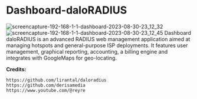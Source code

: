 # Dashboard-daloRADIUS
![screencapture-192-168-1-1-dashboard-2023-08-30-23_12_32](https://github.com/masbroo69/Dashboard-daloRADIUS/assets/28827754/9a2aa8d9-19ab-4393-9d11-e814187e3f3e)
![screencapture-192-168-1-1-dashboard-2023-08-30-23_12_45](https://github.com/masbroo69/Dashboard-daloRADIUS/assets/28827754/f6197ff9-ede4-4401-a58f-c61bf10b81b1)
Dashboard daloRADIUS is an advanced RADIUS web management application aimed at managing hotspots and general-purpose ISP deployments. It features user management, graphical reporting, accounting, a billing engine and integrates with GoogleMaps for geo-locating.

**Credits:**

    https://github.com/lirantal/daloradius
    https://github.com/derisamedia
    https://www.youtube.com/@reyre
